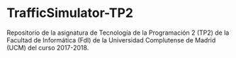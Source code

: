 # TrafficSimulator-TP2
Repositorio de la asignatura de Tecnología de la Programación 2 (TP2) de la Facultad de Informática (FdI) de la Universidad Complutense de Madrid (UCM) del curso 2017-2018.

